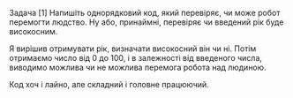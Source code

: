 Задача [1]
Напишіть однорядковий код, який перевіряє, чи може робот перемогти людство. Ну або, принаймні, перевіряє чи введений рік буде високосним.

Я вирішив отримувати рік, визначати високосний він чи ні. Потім отримаємо число від 0 до 100, і в залежності від введеного числа, виводимо можлива чи не можлива перемога робота над людиною.

Код хоч і лайно, але складний і головне працюючий.
